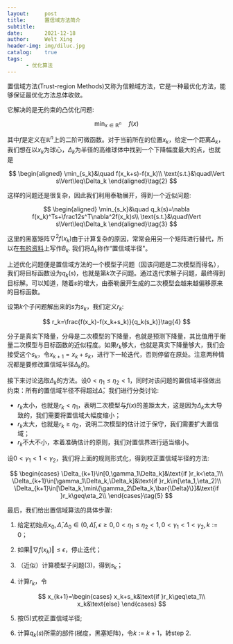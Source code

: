 ```yaml
---
layout:     post
title:      置信域方法简介
subtitle:   
date:       2021-12-18
author:     Welt Xing
header-img: img/diluc.jpg
catalog:    true
tags:
      - 优化算法
---
```


置信域方法(Trust-region Methods)又称为信赖域方法，它是一种最优化方法，能够保证最优化方法总体收敛。

它解决的是无约束的凸优化问题:

$$
\min_{x\in\mathbb{R}^n}\quad f(x)\tag{1}
$$

其中$f$是定义在$\mathbb{R}^n$上的二阶可微函数。对于当前所在的位置$x_k$，给定一个距离$\Delta_k$，我们想在以$x_k$为球心，$\Delta_k$为半径的高维球体中找到一个下降幅度最大的点，也就是

$$
\begin{aligned}
\min_{s_k}&\quad f(x_k+s)-f(x_k)\\
\text{s.t.}&\quad\Vert s\Vert\leq\Delta_k
\end{aligned}\tag{2}
$$

这样的问题还是很复杂，因此我们利用泰勒展开，得到一个近似问题:

$$
\begin{aligned}
\min_{s_k}&\quad q_k(s)=\nabla f(x_k)^Ts+\frac12s^T\nabla^2f(x_k)s\\
\text{s.t.}&\quad\Vert s\Vert\leq\Delta_k
\end{aligned}\tag{3}
$$

这里的黑塞矩阵$\nabla^2f(x_k)$由于计算复杂的原因，常常会用另一个矩阵进行替代，所以在[有的资料](https://zh.wikipedia.org/wiki/%E7%BD%AE%E4%BF%A1%E5%9F%9F%E6%96%B9%E6%B3%95)上写作$B_k$. 我们将$\Delta_k$称作“置信域半径"。

上述优化问题便是置信域方法的一个模型子问题（因该问题是二次模型而得名），我们将目标函数设为$q_k(s)$，也就是第$k$次子问题。通过迭代求解子问题，最终得到目标解。可以知道，随着$s$的增大，由泰勒展开生成的二次模型会越来越偏移原来的目标函数。

设第$k$个子问题解出来的$s$为$s_k$，我们定义$r_k$:

$$
r_k=\frac{f(x_k)-f(x_k+s_k)}{q_k(s_k)}\tag{4}
$$

分子是真实下降量，分母是二次模型的下降量，也就是预测下降量，其比值用于衡量二次模型与目标函数的近似程度。如果$r_k$够大，也就是真实下降量够大，我们会接受这个$s_k$，令$x_{k+1}=x_k+s_k$，进行下一轮迭代，否则停留在原处。注意两种情况都是要修改置信域半径$\Delta_k$的。

接下来讨论选取$\Delta_k$的方法。设$0<\eta_1\leq\eta_2<1$，同时对该问题的置信域半径做出约束：所有的置信域半径不得超过$\bar{\Delta}$。我们进行分类讨论:

- $r_k$太小，也就是$r_k<\eta_1$，表明二次模型与$f(x)$的差距太大，这是因为$\Delta_k$太大导致的，我们需要将置信域大幅度缩小；
- $r_k$太大，也就是$r_k\geq\eta_2$，说明二次模型的估计过于保守，我们需要扩大置信域；
- $r_k$不大不小，本着准确估计的原则，我们对置信界进行适当缩小。

设$0<\gamma_1<1<\gamma_2$，我们将上面的规则形式化，得到校正置信域半径的方法:

$$
\begin{cases}
\Delta_{k+1}\in[0,\gamma_1\Delta_k]&\text{if }r_k<\eta_1\\
\Delta_{k+1}\in[\gamma_1\Delta_k,\Delta_k]&\text{if }r_k\in[\eta_1,\eta_2)\\
\Delta_{k+1}\in[\Delta_k,\min\{\gamma_2\Delta_k,\bar{\Delta}\}]&\text{if }r_k\geq\eta_2\\
\end{cases}\tag{5}
$$

最后，我们给出置信域算法的具体步骤:

1. 给定初始点$x_0, \bar{\Delta}, \Delta_0\in(0,\bar{\Delta}),\epsilon\geq0,0<\eta_1\leq\eta_2<1,0<\gamma_1<1<\gamma_2,k:=0$；

2. 如果$\Vert\nabla f(x_k)\Vert\leq\epsilon$，停止迭代；

3. （近似）计算模型子问题$(3)$，得到$s_k$；

4. 计算$r_k$，令

   $$
   x_{k+1}=\begin{cases}
   x_k+s_k&\text{if }r_k\geq\eta_1\\
   x_k&\text{else}
   \end{cases}
   $$

5. 按$(5)$式校正置信域半径;

6. 计算$q_k(s)$所需的部件(梯度，黑塞矩阵)，令$k:=k+1$，转step 2.
